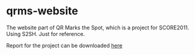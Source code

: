 qrms-website
============

The website part of QR Marks the Spot, which is a project for SCORE2011. Using S2SH. Just for reference.

Report for the project can be downloaded <a href="https://github.com/zenja/qrms-website/blob/master/QRMS-Report.pdf?raw=true">here</a>
